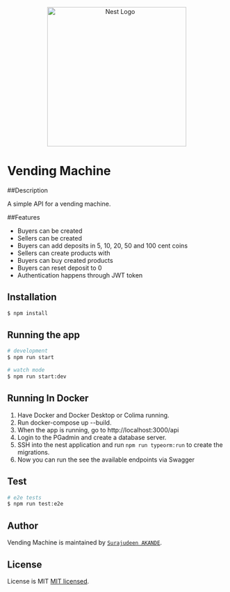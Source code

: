 <p align="center">
  <a href="http://nestjs.com/" target="blank"><img src="https://nestjs.com/img/logo_text.svg" width="320" alt="Nest Logo" /></a>
</p>

# Vending Machine

##Description

A simple API for a vending machine.

##Features
* Buyers can be created 
* Sellers can be created
* Buyers can add deposits in  5, 10, 20, 50 and 100 cent coins
* Sellers can create products with
* Buyers can buy created products 
* Buyers can reset deposit to 0
* Authentication happens through JWT token

## Installation

```bash
$ npm install
```

## Running the app

```bash
# development
$ npm run start

# watch mode
$ npm run start:dev
```

## Running In Docker
1. Have Docker and Docker Desktop or Colima running.
2. Run docker-compose up --build.
3. When the app is running, go to http://localhost:3000/api
4. Login to the PGadmin and create a database server.
5. SSH into the nest application and run ```npm run typeorm:run``` to create the migrations.
6. Now you can run the see the available endpoints via Swagger

## Test

```bash
# e2e tests
$ npm run test:e2e
```

## Author

Vending Machine is maintained by [`Surajudeen AKANDE`](mailto:sirolad@gmail.com).

## License

License is MIT [MIT licensed](LICENSE).
